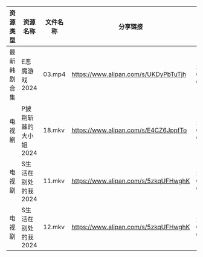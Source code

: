 | 资源类型   | 资源名称          | 文件名称   | 分享链接                                 | 更新时间                |
| ------ | ------------- | ------ | ------------------------------------ | ------------------- |
| 最新韩剧合集 | E恶魔游戏2024     | 03.mp4 | https://www.alipan.com/s/UKDyPbTuTjh | 2024-05-10 00:05:25 |
| 电视剧    | P披荆斩棘的大小姐2024 | 18.mkv | https://www.alipan.com/s/E4CZ6JppfTo | 2024-05-10 00:06:05 |
| 电视剧    | S生活在别处的我2024  | 11.mkv | https://www.alipan.com/s/5zkqUFHwghK | 2024-05-10 00:06:26 |
| 电视剧    | S生活在别处的我2024  | 12.mkv | https://www.alipan.com/s/5zkqUFHwghK | 2024-05-10 00:06:25 |

